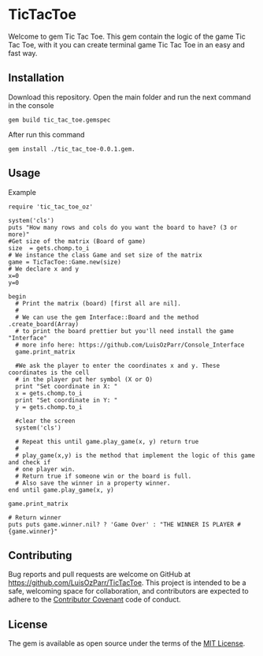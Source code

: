 # TicTacToe

Welcome to gem Tic Tac Toe. This gem contain the logic of the game Tic Tac Toe, with it you can create terminal game Tic Tac Toe in an easy and fast way.

## Installation

Download this repository. Open the main folder and run the next command in the console

```gem build tic_tac_toe.gemspec```

After run this command 

```gem install ./tic_tac_toe-0.0.1.gem.```

## Usage

Example
```
require 'tic_tac_toe_oz'

system('cls')
puts "How many rows and cols do you want the board to have? (3 or more)"
#Get size of the matrix (Board of game)
size  = gets.chomp.to_i
# We instance the class Game and set size of the matrix
game = TicTacToe::Game.new(size)
# We declare x and y
x=0
y=0

begin
  # Print the matrix (board) [first all are nil].
  #
  # We can use the gem Interface::Board and the method .create_board(Array)
  # to print the board prettier but you'll need install the game "Interface"
  # more info here: https://github.com/LuisOzParr/Console_Interface 
  game.print_matrix

  #We ask the player to enter the coordinates x and y. These coordinates is the cell
  # in the player put her symbol (X or O)
  print "Set coordinate in X: "
  x = gets.chomp.to_i
  print "Set coordinate in Y: "
  y = gets.chomp.to_i

  #clear the screen
  system('cls')

  # Repeat this until game.play_game(x, y) return true
  # 
  # play_game(x,y) is the method that implement the logic of this game and check if 
  # one player win. 
  # Return true if someone win or the board is full. 
  # Also save the winner in a property winner.
end until game.play_game(x, y)

game.print_matrix

# Return winner
puts puts game.winner.nil? ? 'Game Over' : "THE WINNER IS PLAYER #{game.winner}"

```
## Contributing

Bug reports and pull requests are welcome on GitHub at https://github.com/LuisOzParr/TicTacToe. This project is intended to be a safe, welcoming space for collaboration, and contributors are expected to adhere to the [Contributor Covenant](http://contributor-covenant.org) code of conduct.

## License

The gem is available as open source under the terms of the [MIT License](http://opensource.org/licenses/MIT).

